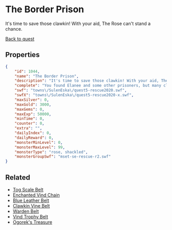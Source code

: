 # The Border Prison

It's time to save those clawkin! With your aid, The Rose can't stand a chance.

[Back to quest](../quests.md)

## Properties

```json
{
    "id": 1044,
    "name": "The Border Prison",
    "description": "It's time to save those clawkin! With your aid, The Rose can't stand a chance.",
    "complete": "You found Elanee and some other prisoners, but many clawkin are still missing, and Kara hasn't come out yet. Time to go back in!",
    "swf": "towns\/SulenEska\/quest5-rescue2020.swf",
    "swfX": "towns\/SulenEska\/quest5-rescue2020-x.swf",
    "maxSilver": 0,
    "maxGold": 3000,
    "maxGems": 0,
    "maxExp": 50000,
    "minTime": 0,
    "counter": 0,
    "extra": "",
    "dailyIndex": 0,
    "dailyReward": 0,
    "monsterMinLevel": 0,
    "monsterMaxLevel": 99,
    "monsterType": "rose, shackled",
    "monsterGroupSwf": "mset-se-rescue-r2.swf"
}
```

## Related

- [Tog Scale Belt](../items/9620-tog-scale-belt.md)
- [Enchanted Vind Chain](../items/9621-enchanted-vind-chain.md)
- [Blue Leather Belt](../items/9622-blue-leather-belt.md)
- [Clawkin Vine Belt](../items/9623-clawkin-vine-belt.md)
- [Warden Belt](../items/9624-warden-belt.md)
- [Vind Trophy Belt](../items/9625-vind-trophy-belt.md)
- [Ogorek's Treasure](../items/19925-ogorek-s-treasure.md)

